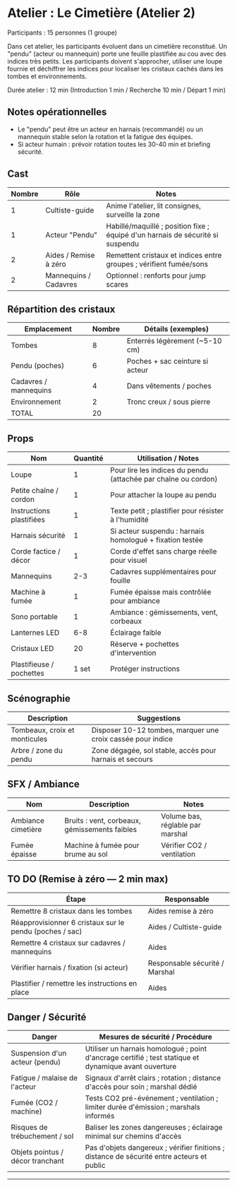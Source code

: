 # Atelier : Le Cimetière (Atelier 2)

Participants : 15 personnes (1 groupe)

Dans cet atelier, les participants évoluent dans un cimetière reconstitué. Un "pendu" (acteur ou mannequin) porte une feuille plastifiée au cou avec des indices très petits. Les participants doivent s'approcher, utiliser une loupe fournie et déchiffrer les indices pour localiser les cristaux cachés dans les tombes et environnements.

Durée atelier : 12 min (Introduction 1 min / Recherche 10 min / Départ 1 min)

## Notes opérationnelles

- Le "pendu" peut être un acteur en harnais (recommandé) ou un mannequin stable selon la rotation et la fatigue des équipes.
- Si acteur humain : prévoir rotation toutes les 30-40 min et briefing sécurité.

## Cast

| Nombre | Rôle                  | Notes                                                                          |
| ------ | --------------------- | ------------------------------------------------------------------------------ |
| 1      | Cultiste-guide        | Anime l'atelier, lit consignes, surveille la zone                              |
| 1      | Acteur "Pendu"        | Habillé/maquillé ; position fixe ; équipé d'un harnais de sécurité si suspendu |
| 2      | Aides / Remise à zéro | Remettent cristaux et indices entre groupes ; vérifient fumée/sons             |
| 2      | Mannequins / Cadavres | Optionnel : renforts pour jump scares                                          |

## Répartition des cristaux

| Emplacement           | Nombre | Détails (exemples)              |
| --------------------- | ------ | ------------------------------- |
| Tombes                | 8      | Enterrés légèrement (~5-10 cm)  |
| Pendu (poches)        | 6      | Poches + sac ceinture si acteur |
| Cadavres / mannequins | 4      | Dans vêtements / poches         |
| Environnement         | 2      | Tronc creux / sous pierre       |
| TOTAL                 | 20     |                                 |

## Props

| Nom                      | Quantité | Utilisation / Notes                                            |
| ------------------------ | -------- | -------------------------------------------------------------- |
| Loupe                    | 1        | Pour lire les indices du pendu (attachée par chaîne ou cordon) |
| Petite chaîne / cordon   | 1        | Pour attacher la loupe au pendu                                |
| Instructions plastifiées | 1        | Texte petit ; plastifier pour résister à l'humidité            |
| Harnais sécurité         | 1        | Si acteur suspendu : harnais homologué + fixation testée       |
| Corde factice / décor    | 1        | Corde d'effet sans charge réelle pour visuel                   |
| Mannequins               | 2-3      | Cadavres supplémentaires pour fouille                          |
| Machine à fumée          | 1        | Fumée épaisse mais contrôlée pour ambiance                     |
| Sono portable            | 1        | Ambiance : gémissements, vent, corbeaux                        |
| Lanternes LED            | 6-8      | Éclairage faible                                               |
| Cristaux LED             | 20       | Réserve + pochettes d'intervention                             |
| Plastifieuse / pochettes | 1 set    | Protéger instructions                                          |

## Scénographie

| Description                   | Suggestions                                                 |
| ----------------------------- | ----------------------------------------------------------- |
| Tombeaux, croix et monticules | Disposer 10-12 tombes, marquer une croix cassée pour indice |
| Arbre / zone du pendu         | Zone dégagée, sol stable, accès pour harnais et secours     |

## SFX / Ambiance

| Nom                | Description                                   | Notes                            |
| ------------------ | --------------------------------------------- | -------------------------------- |
| Ambiance cimetière | Bruits : vent, corbeaux, gémissements faibles | Volume bas, réglable par marshal |
| Fumée épaisse      | Machine à fumée pour brume au sol             | Vérifier CO2 / ventilation       |

## TO DO (Remise à zéro — 2 min max)

| Étape                                                   | Responsable                    |
| ------------------------------------------------------- | ------------------------------ |
| Remettre 8 cristaux dans les tombes                     | Aides remise à zéro            |
| Réapprovisionner 6 cristaux sur le pendu (poches / sac) | Aides / Cultiste-guide         |
| Remettre 4 cristaux sur cadavres / mannequins           | Aides                          |
| Vérifier harnais / fixation (si acteur)                 | Responsable sécurité / Marshal |
| Plastifier / remettre les instructions en place         | Aides                          |

## Danger / Sécurité

| Danger                           | Mesures de sécurité / Procédure                                                                       |
| -------------------------------- | ----------------------------------------------------------------------------------------------------- |
| Suspension d'un acteur (pendu)   | Utiliser un harnais homologué ; point d'ancrage certifié ; test statique et dynamique avant ouverture |
| Fatigue / malaise de l'acteur    | Signaux d'arrêt clairs ; rotation ; distance d'accès pour soin ; marshal dédié                        |
| Fumée (CO2 / machine)            | Tests CO2 pré-événement ; ventilation ; limiter durée d'émission ; marshals informés                  |
| Risques de trébuchement / sol    | Baliser les zones dangereuses ; éclairage minimal sur chemins d'accès                                 |
| Objets pointus / décor tranchant | Pas d'objets dangereux ; vérifier finitions ; distance de sécurité entre acteurs et public            |

---
